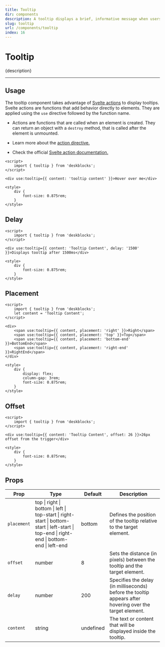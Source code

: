 ```yaml
---
title: Tooltip
dir: components
description: A tooltip displays a brief, informative message when users hover over or focus on an element, providing additional context or guidance.
slug: tooltip
url: /components/tooltip
index: 16
---
```


<script>
  import 'deskblocks/globalStyles';
	import Info from '$lib/components/Info.svelte';
</script>

# Tooltip

{description}

---

## Usage

The tooltip component takes advantage of [Svelte actions](https://svelte.dev/docs/svelte-action) to display tooltips. Svelte actions are functions that add behavior directly to elements. They are applied using the `use` directive followed by the function name.

<Info header="Svelte Actions:" type="info">

- Actions are functions that are called when an element is created. They can return an object with a `destroy` method, that is called after the element is unmounted.

- Learn more about the [action directive.](https://learn.svelte.dev/tutorial/actions)

- Check the official [Svelte action documentation.](https://svelte.dev/docs/svelte-action)

</Info>

```svelte example hideFont hideTheme hideStyle
<script>
	import { tooltip } from 'deskblocks';
</script>

<div use:tooltip={{ content: 'tooltip content' }}>Hover over me</div>

<style>
	div {
		font-size: 0.875rem;
	}
</style>
```

## Delay

```svelte example hideFont hideTheme hideScript hideStyle
<script>
	import { tooltip } from 'deskblocks';
</script>

<div use:tooltip={{ content: 'Tooltip Content', delay: '1500' }}>Displays tooltip after 1500ms</div>

<style>
	div {
		font-size: 0.875rem;
	}
</style>
```

## Placement

```svelte example hideFont hideTheme hideScript hideStyle
<script>
	import { tooltip } from 'deskblocks';
	let content = 'Tooltip Content';
</script>

<div>
	<span use:tooltip={{ content, placement: 'right' }}>Right</span>
	<span use:tooltip={{ content, placement: 'top' }}>Top</span>
	<span use:tooltip={{ content, placement: 'bottom-end' }}>BottomEnd</span>
	<span use:tooltip={{ content, placement: 'right-end' }}>RightEnd</span>
</div>

<style>
	div {
		display: flex;
		column-gap: 3rem;
		font-size: 0.875rem;
	}
</style>
```

## Offset

```svelte example hideFont hideTheme hideScript hideStyle
<script>
	import { tooltip } from 'deskblocks';
</script>

<div use:tooltip={{ content: 'Tooltip Content', offset: 26 }}>26px offset from the trigger</div>

<style>
	div {
		font-size: 0.875rem;
	}
</style>
```

## Props

| Prop        | Type                                                                                                                                       | Default   | Description                                                                                              |
| ----------- | ------------------------------------------------------------------------------------------------------------------------------------------ | --------- | -------------------------------------------------------------------------------------------------------- |
| `placement` | top \| right \| bottom \| left \| top-start \| right-start \| bottom-start \| left-start \| top-end \| right-end \| bottom-end \| left-end | bottom    | Defines the position of the tooltip relative to the target element.                                      |
| `offset`    | number                                                                                                                                     | 8         | Sets the distance (in pixels) between the tooltip and the target element.                                |
| `delay`     | number                                                                                                                                     | 200       | Specifies the delay (in milliseconds) before the tooltip appears after hovering over the target element. |
| `content`   | string                                                                                                                                     | undefined | The text or content that will be displayed inside the tooltip.                                           |
